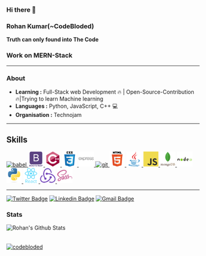 ### Hi there 👋

### Rohan Kumar(~CodeBloded)
**Truth can only found into  The Code**

### Work on MERN-Stack

---------------------------------------------------------------------------------------------------------------------------------------------------------------------------------
### About


-  **Learning :** Full-Stack web Development :fire: | Open-Source-Contribution :fire:|Trying to learn Machine learning	
-  **Languages :** Python, JavaScript, C++ 💻
-  **Organisation :** Technojam

---------------------------------------------------------------------------------------------------------------------------------------------------------------------------------
## Skills
<p align="left"> <a href="https://babeljs.io/" target="_blank"> <img src="https://www.vectorlogo.zone/logos/babeljs/babeljs-icon.svg" alt="babel" width="40" height="40"/> </a> <a href="https://getbootstrap.com" target="_blank"> <img src="https://raw.githubusercontent.com/devicons/devicon/master/icons/bootstrap/bootstrap-plain-wordmark.svg" alt="bootstrap" width="40" height="40"/> </a> <a href="https://www.w3schools.com/cpp/" target="_blank"> <img src="https://raw.githubusercontent.com/devicons/devicon/master/icons/cplusplus/cplusplus-original.svg" alt="cplusplus" width="40" height="40"/> </a> <a href="https://www.w3schools.com/css/" target="_blank"> <img src="https://raw.githubusercontent.com/devicons/devicon/master/icons/css3/css3-original-wordmark.svg" alt="css3" width="40" height="40"/> </a> <a href="https://expressjs.com" target="_blank"> <img src="https://raw.githubusercontent.com/devicons/devicon/master/icons/express/express-original-wordmark.svg" alt="express" width="40" height="40"/> </a> <a href="https://git-scm.com/" target="_blank"> <img src="https://www.vectorlogo.zone/logos/git-scm/git-scm-icon.svg" alt="git" width="40" height="40"/> </a> <a href="https://www.w3.org/html/" target="_blank"> <img src="https://raw.githubusercontent.com/devicons/devicon/master/icons/html5/html5-original-wordmark.svg" alt="html5" width="40" height="40"/> </a> <a href="https://www.java.com" target="_blank"> <img src="https://raw.githubusercontent.com/devicons/devicon/master/icons/java/java-original.svg" alt="java" width="40" height="40"/> </a> <a href="https://developer.mozilla.org/en-US/docs/Web/JavaScript" target="_blank"> <img src="https://raw.githubusercontent.com/devicons/devicon/master/icons/javascript/javascript-original.svg" alt="javascript" width="40" height="40"/> </a> <a href="https://www.mongodb.com/" target="_blank"> <img src="https://raw.githubusercontent.com/devicons/devicon/master/icons/mongodb/mongodb-original-wordmark.svg" alt="mongodb" width="40" height="40"/> </a> <a href="https://nodejs.org" target="_blank"> <img src="https://raw.githubusercontent.com/devicons/devicon/master/icons/nodejs/nodejs-original-wordmark.svg" alt="nodejs" width="40" height="40"/> </a> <a href="https://www.python.org" target="_blank"> <img src="https://raw.githubusercontent.com/devicons/devicon/master/icons/python/python-original.svg" alt="python" width="40" height="40"/> </a> <a href="https://reactjs.org/" target="_blank"> <img src="https://raw.githubusercontent.com/devicons/devicon/master/icons/react/react-original-wordmark.svg" alt="react" width="40" height="40"/> </a> <a href="https://redux.js.org" target="_blank"> <img src="https://raw.githubusercontent.com/devicons/devicon/master/icons/redux/redux-original.svg" alt="redux" width="40" height="40"/> </a> <a href="https://sass-lang.com" target="_blank"> <img src="https://raw.githubusercontent.com/devicons/devicon/master/icons/sass/sass-original.svg" alt="sass" width="40" height="40"/> </a> </p>

-------------------------------------------------------------------------------------------------------------------------------------------------------------
[![Twitter Badge](https://img.shields.io/badge/-rohanxrajput-1ca0f1?style=flat-square&logo=twitter&logoColor=white&link=https://twitter.com/Isha_1321)](https://twitter.com/rohanxRajput)  [![Linkedin Badge](https://img.shields.io/badge/-Rohan_Kumar-blue?style=flat-square&logo=Linkedin&logoColor=white&link=https://www.linkedin.com/in/ishagupta20//)](https://www.linkedin.com/in/rohan-kumar-024bb818a/) [![Gmail Badge](https://img.shields.io/badge/-rohanrajput16.phy@gmail.com-c14438?style=flat-square&logo=Gmail&logoColor=white&link=mailto:rohanrajput16.phy@gmail.com)](mailto:rohanrajput16.phy@gmail.com)
### Stats

<a href="#stats">
<img align="left" alt="Rohan's Github Stats" src="https://github-readme-stats.vercel.app/api?username=codebloded&show_icons=true&hide_border=true&include_all_commits2021=true" />
</br>
</br>

<p><img align="center" src = "https://github-readme-streak-stats.herokuapp.com/?user=codebloded&" alt="codebloded" /></p>
</br>
</br>






